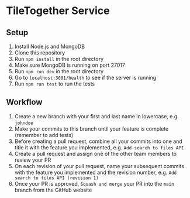 # TileTogether Service

## Setup
1. Install Node.js and MongoDB
2. Clone this repository
3. Run `npm install` in the root directory
4. Make sure MongoDB is running on port 27017
5. Run `npm run dev` in the root directory
6. Go to `localhost:3001/health` to see if the server is running
7. Run `npm run test` to run the tests

## Workflow
1. Create a new branch with your first and last name in lowercase, e.g. `johndoe`
2. Make your commits to this branch until your feature is complete (remember to add tests)
3. Before creating a pull request, combine all your commits into one and title it with the feature you implemented, e.g. `Add search to files API`
3. Create a pull request and assign one of the other team members to review your PR
4. On each revision of your pull request, name your subsequent commits with the feature you implemented and the revision number, e.g. `Add search to files API (revision 1)`
5. Once your PR is approved, `Squash and merge` your PR into the `main` branch from the GitHub website
